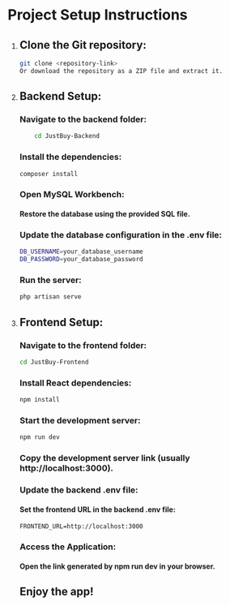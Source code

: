 # Project Setup Instructions

1.  ## Clone the Git repository:

    ```bash
    git clone <repository-link>
    Or download the repository as a ZIP file and extract it.
    ```

2.  ## Backend Setup:

    ### Navigate to the backend folder:

    ```bash
        cd JustBuy-Backend
    ```

    ### Install the dependencies:

    ```bash
    composer install
    ```

    ### Open MySQL Workbench:

    #### Restore the database using the provided SQL file.

    ### Update the database configuration in the .env file:

    ```bash
    DB_USERNAME=your_database_username
    DB_PASSWORD=your_database_password
    ```

    ### Run the server:

    ```bash
    php artisan serve
    ```

3.  ## Frontend Setup:

    ### Navigate to the frontend folder:

    ```bash
    cd JustBuy-Frontend
    ```

    ### Install React dependencies:

    ```bash
    npm install
    ```

    ### Start the development server:

    ```bash
    npm run dev
    ```

    ### Copy the development server link (usually http://localhost:3000).

    ### Update the backend .env file:

    #### Set the frontend URL in the backend .env file:

    ```env
    FRONTEND_URL=http://localhost:3000
    ```

    ### Access the Application:

    #### Open the link generated by npm run dev in your browser.

    ## Enjoy the app!
